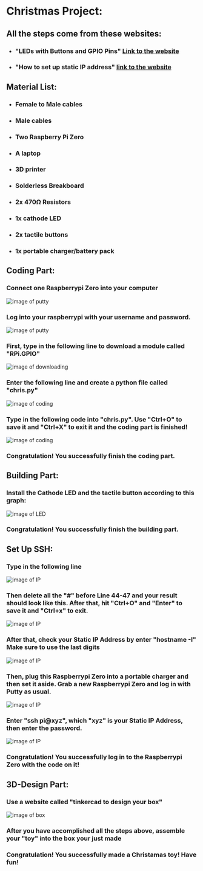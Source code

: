 # Christmas Project:
## All the steps come from these websites:
  * ### "LEDs with Buttons and GPIO Pins" [Link to the website](https://www.hackster.io/Tisko/rgb-led-a-button-click-away-9886c1)
  * ### "How to set up static IP address" [link to the website](https://www.raspberrypi.org/documentation/configuration/tcpip/)
## Material List:
  * ### Female to Male cables
  * ### Male cables
  * ### Two Raspberry Pi Zero
  * ### A laptop
  * ### 3D printer
  * ### Solderless Breakboard
  * ### 2x 470Ω Resistors
  * ### 1x cathode LED
  * ### 2x tactile buttons
  * ### 1x portable charger/battery pack
 
 ## Coding Part:
 ### Connect one Raspberrypi Zero into your computer
 ![image of putty](https://timacw.weebly.com/uploads/1/3/2/1/132123452/raspberrypi05_orig.jpg)
 ### Log into your raspberrypi with your username and password.
 ![image of putty](https://timacw.weebly.com/uploads/1/3/2/1/132123452/putty_orig.png)
 ### First, type in the following line to download a module called "RPi.GPIO"
 ![image of downloading](https://timacw.weebly.com/uploads/1/3/2/1/132123452/gpio-module_orig.png)
 ### Enter the following line and create a python file called "chris.py"
 ![image of coding](https://timacw.weebly.com/uploads/1/3/2/1/132123452/nano-chris2_orig.png)
 ### Type in the following code into "chris.py". Use "Ctrl+O" to save it and "Ctrl+X" to exit it and the coding part is finished!
 ![image of coding]()
  ### Congratulation! You successfully finish the coding part. 
 
 ## Building Part:
 ### Install the Cathode LED and the tactile button according to this graph:
 ![image of LED](https://timacw.weebly.com/uploads/1/3/2/1/132123452/rgb-button_orig.jpg)
 ### Congratulation! You successfully finish the building part. 

 ## Set Up SSH:
 ### Type in the following line
 ![image of IP](https://timacw.weebly.com/uploads/1/3/2/1/132123452/ip-address-conf_orig.png)
 ### Then delete all the "#" before Line 44-47 and your result should look like this. After that, hit "Ctrl+O" and "Enter" to save it and "Ctrl+x" to exit.
 ![image of IP](https://timacw.weebly.com/uploads/1/3/2/1/132123452/4lines_orig.png)
 ### After that, check your Static IP Address by enter "hostname -I" Make sure to use the last digits
 ![image of IP](https://timacw.weebly.com/uploads/1/3/2/1/132123452/hostname_orig.png)
 ### Then, plug this Raspberrypi Zero into a portable charger and then set it aside. Grab a new Raspberrypi Zero and log in with Putty as usual.
 ![image of IP](https://timacw.weebly.com/uploads/1/3/2/1/132123452/charger_orig.jpg)
 ### Enter "ssh pi@xyz", which "xyz" is your Static IP Address, then enter the password.
 ![image of IP](https://timacw.weebly.com/uploads/1/3/2/1/132123452/ssh_orig.png)
 ### Congratulation! You successfully log in to the Raspberrypi Zero with the code on it!

 ## 3D-Design Part:
 ### Use a website called "tinkercad to design your box"
 ![image of box]()
 ### After you have accomplished all the steps above, assemble your "toy" into the box your just made
 ### Congratulation! You successfully made a Christamas toy! Have fun!
 ###
